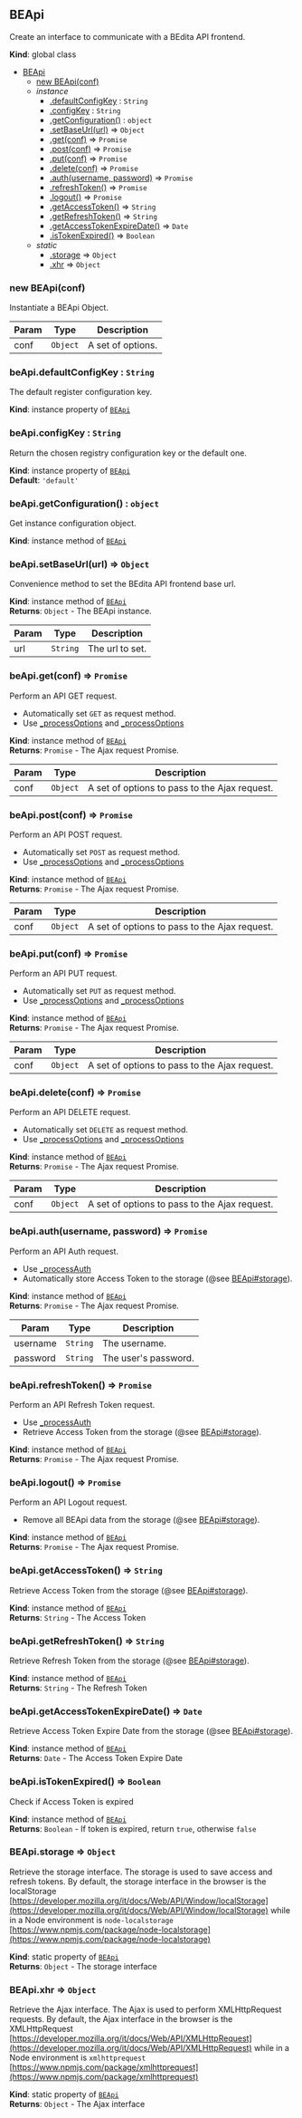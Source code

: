 <a name="BEApi"></a>
## BEApi
Create an interface to communicate with a BEdita API frontend.

**Kind**: global class  

* [BEApi](#BEApi)
  * [new BEApi(conf)](#new_BEApi_new)
  * _instance_
    * [.defaultConfigKey](#BEApi+defaultConfigKey) : <code>String</code>
    * [.configKey](#BEApi+configKey) : <code>String</code>
    * [.getConfiguration()](#BEApi+getConfiguration) : <code>object</code>
    * [.setBaseUrl(url)](#BEApi+setBaseUrl) ⇒ <code>Object</code>
    * [.get(conf)](#BEApi+get) ⇒ <code>Promise</code>
    * [.post(conf)](#BEApi+post) ⇒ <code>Promise</code>
    * [.put(conf)](#BEApi+put) ⇒ <code>Promise</code>
    * [.delete(conf)](#BEApi+delete) ⇒ <code>Promise</code>
    * [.auth(username, password)](#BEApi+auth) ⇒ <code>Promise</code>
    * [.refreshToken()](#BEApi+refreshToken) ⇒ <code>Promise</code>
    * [.logout()](#BEApi+logout) ⇒ <code>Promise</code>
    * [.getAccessToken()](#BEApi+getAccessToken) ⇒ <code>String</code>
    * [.getRefreshToken()](#BEApi+getRefreshToken) ⇒ <code>String</code>
    * [.getAccessTokenExpireDate()](#BEApi+getAccessTokenExpireDate) ⇒ <code>Date</code>
    * [.isTokenExpired()](#BEApi+isTokenExpired) ⇒ <code>Boolean</code>
  * _static_
    * [.storage](#BEApi.storage) ⇒ <code>Object</code>
    * [.xhr](#BEApi.xhr) ⇒ <code>Object</code>

<a name="new_BEApi_new"></a>
### new BEApi(conf)
Instantiate a BEApi Object.


| Param | Type | Description |
| --- | --- | --- |
| conf | <code>Object</code> | A set of options. |

<a name="BEApi+defaultConfigKey"></a>
### beApi.defaultConfigKey : <code>String</code>
The default register configuration key.

**Kind**: instance property of <code>[BEApi](#BEApi)</code>  
<a name="BEApi+configKey"></a>
### beApi.configKey : <code>String</code>
Return the chosen registry configuration key or the default one.

**Kind**: instance property of <code>[BEApi](#BEApi)</code>  
**Default**: <code>&#x27;default&#x27;</code>  
<a name="BEApi+getConfiguration"></a>
### beApi.getConfiguration() : <code>object</code>
Get instance configuration object.

**Kind**: instance method of <code>[BEApi](#BEApi)</code>  
<a name="BEApi+setBaseUrl"></a>
### beApi.setBaseUrl(url) ⇒ <code>Object</code>
Convenience method to set the BEdita API frontend base url.

**Kind**: instance method of <code>[BEApi](#BEApi)</code>  
**Returns**: <code>Object</code> - The BEApi instance.  

| Param | Type | Description |
| --- | --- | --- |
| url | <code>String</code> | The url to set. |

<a name="BEApi+get"></a>
### beApi.get(conf) ⇒ <code>Promise</code>
Perform an API GET request.
- Automatically set `GET` as request method.
- Use [_processOptions](_processOptions) and [_processOptions](_processOptions)

**Kind**: instance method of <code>[BEApi](#BEApi)</code>  
**Returns**: <code>Promise</code> - The Ajax request Promise.  

| Param | Type | Description |
| --- | --- | --- |
| conf | <code>Object</code> | A set of options to pass to the Ajax request. |

<a name="BEApi+post"></a>
### beApi.post(conf) ⇒ <code>Promise</code>
Perform an API POST request.
- Automatically set `POST` as request method.
- Use [_processOptions](_processOptions) and [_processOptions](_processOptions)

**Kind**: instance method of <code>[BEApi](#BEApi)</code>  
**Returns**: <code>Promise</code> - The Ajax request Promise.  

| Param | Type | Description |
| --- | --- | --- |
| conf | <code>Object</code> | A set of options to pass to the Ajax request. |

<a name="BEApi+put"></a>
### beApi.put(conf) ⇒ <code>Promise</code>
Perform an API PUT request.
- Automatically set `PUT` as request method.
- Use [_processOptions](_processOptions) and [_processOptions](_processOptions)

**Kind**: instance method of <code>[BEApi](#BEApi)</code>  
**Returns**: <code>Promise</code> - The Ajax request Promise.  

| Param | Type | Description |
| --- | --- | --- |
| conf | <code>Object</code> | A set of options to pass to the Ajax request. |

<a name="BEApi+delete"></a>
### beApi.delete(conf) ⇒ <code>Promise</code>
Perform an API DELETE request.
- Automatically set `DELETE` as request method.
- Use [_processOptions](_processOptions) and [_processOptions](_processOptions)

**Kind**: instance method of <code>[BEApi](#BEApi)</code>  
**Returns**: <code>Promise</code> - The Ajax request Promise.  

| Param | Type | Description |
| --- | --- | --- |
| conf | <code>Object</code> | A set of options to pass to the Ajax request. |

<a name="BEApi+auth"></a>
### beApi.auth(username, password) ⇒ <code>Promise</code>
Perform an API Auth request.
- Use [_processAuth](_processAuth)
- Automatically store Access Token to the storage (@see [BEApi#storage](BEApi#storage)).

**Kind**: instance method of <code>[BEApi](#BEApi)</code>  
**Returns**: <code>Promise</code> - The Ajax request Promise.  

| Param | Type | Description |
| --- | --- | --- |
| username | <code>String</code> | The username. |
| password | <code>String</code> | The user's password. |

<a name="BEApi+refreshToken"></a>
### beApi.refreshToken() ⇒ <code>Promise</code>
Perform an API Refresh Token request.
- Use [_processAuth](_processAuth)
- Retrieve Access Token from the storage (@see [BEApi#storage](BEApi#storage)).

**Kind**: instance method of <code>[BEApi](#BEApi)</code>  
**Returns**: <code>Promise</code> - The Ajax request Promise.  
<a name="BEApi+logout"></a>
### beApi.logout() ⇒ <code>Promise</code>
Perform an API Logout request.
- Remove all BEApi data from the storage (@see [BEApi#storage](BEApi#storage)).

**Kind**: instance method of <code>[BEApi](#BEApi)</code>  
**Returns**: <code>Promise</code> - The Ajax request Promise.  
<a name="BEApi+getAccessToken"></a>
### beApi.getAccessToken() ⇒ <code>String</code>
Retrieve Access Token from the storage (@see [BEApi#storage](BEApi#storage)).

**Kind**: instance method of <code>[BEApi](#BEApi)</code>  
**Returns**: <code>String</code> - The Access Token  
<a name="BEApi+getRefreshToken"></a>
### beApi.getRefreshToken() ⇒ <code>String</code>
Retrieve Refresh Token from the storage (@see [BEApi#storage](BEApi#storage)).

**Kind**: instance method of <code>[BEApi](#BEApi)</code>  
**Returns**: <code>String</code> - The Refresh Token  
<a name="BEApi+getAccessTokenExpireDate"></a>
### beApi.getAccessTokenExpireDate() ⇒ <code>Date</code>
Retrieve Access Token Expire Date from the storage (@see [BEApi#storage](BEApi#storage)).

**Kind**: instance method of <code>[BEApi](#BEApi)</code>  
**Returns**: <code>Date</code> - The Access Token Expire Date  
<a name="BEApi+isTokenExpired"></a>
### beApi.isTokenExpired() ⇒ <code>Boolean</code>
Check if Access Token is expired

**Kind**: instance method of <code>[BEApi](#BEApi)</code>  
**Returns**: <code>Boolean</code> - If token is expired, return `true`, otherwise `false`  
<a name="BEApi.storage"></a>
### BEApi.storage ⇒ <code>Object</code>
Retrieve the storage interface.
The storage is used to save access and refresh tokens.
By default, the storage interface in the browser is the localStorage [https://developer.mozilla.org/it/docs/Web/API/Window/localStorage](https://developer.mozilla.org/it/docs/Web/API/Window/localStorage)
while in a Node environment is `node-localstorage` [https://www.npmjs.com/package/node-localstorage](https://www.npmjs.com/package/node-localstorage)

**Kind**: static property of <code>[BEApi](#BEApi)</code>  
**Returns**: <code>Object</code> - The storage interface  
<a name="BEApi.xhr"></a>
### BEApi.xhr ⇒ <code>Object</code>
Retrieve the Ajax interface.
The Ajax is used to perform XMLHttpRequest requests.
By default, the Ajax interface in the browser is the XMLHttpRequest [https://developer.mozilla.org/it/docs/Web/API/XMLHttpRequest](https://developer.mozilla.org/it/docs/Web/API/XMLHttpRequest)
while in a Node environment is `xmlhttprequest` [https://www.npmjs.com/package/xmlhttprequest](https://www.npmjs.com/package/xmlhttprequest)

**Kind**: static property of <code>[BEApi](#BEApi)</code>  
**Returns**: <code>Object</code> - The Ajax interface  
